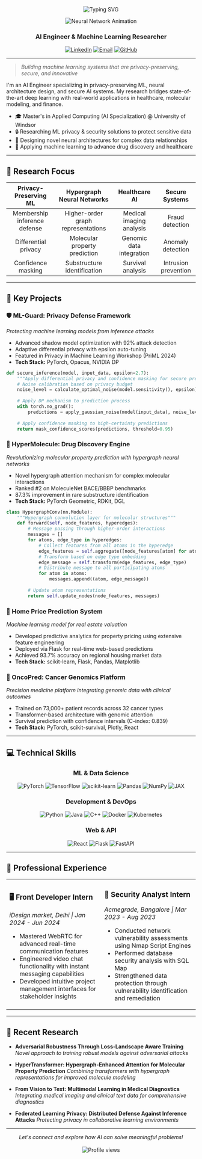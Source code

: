 <div align="center">
  <img src="https://readme-typing-svg.herokuapp.com?font=Fira+Code&weight=700&size=28&duration=3000&pause=1000&color=000000&center=true&vCenter=true&width=435&lines=Ishmeet+Singh+Arora;AI+Engineer;ML+Researcher" alt="Typing SVG" />
  
  ![Neural Network Animation](https://raw.githubusercontent.com/Ishmeet13/Ishmeet13/main/assets/neural-network-animation.gif)
  
  ### AI Engineer & Machine Learning Researcher
  
  [![LinkedIn](https://img.shields.io/badge/LinkedIn-0077B5?style=flat&logo=linkedin&logoColor=white)](https://www.linkedin.com/in/ishmeet-singh-arora-a91344200)
  [![Email](https://img.shields.io/badge/Email-D14836?style=flat&logo=gmail&logoColor=white)](mailto:arora9e@uwindsor.ca)
  [![GitHub](https://img.shields.io/badge/GitHub-100000?style=flat&logo=github&logoColor=white)](https://github.com/Ishmeet13)
  
</div>

---

> *Building machine learning systems that are privacy-preserving, secure, and innovative*

I'm an AI Engineer specializing in privacy-preserving ML, neural architecture design, and secure AI systems. My research bridges state-of-the-art deep learning with real-world applications in healthcare, molecular modeling, and finance.

- 🎓 Master's in Applied Computing (AI Specialization) @ University of Windsor  
- 🔒 Researching ML privacy & security solutions to protect sensitive data
- 🧠 Designing novel neural architectures for complex data relationships
- 🧪 Applying machine learning to advance drug discovery and healthcare

---

## 🔬 Research Focus

|   Privacy-Preserving ML   |   Hypergraph Neural Networks   |   Healthcare AI   |   Secure Systems   |
|:------------------------:|:-----------------------------:|:----------------:|:------------------:|
| Membership inference defense | Higher-order graph representations | Medical imaging analysis | Fraud detection |
| Differential privacy | Molecular property prediction | Genomic data integration | Anomaly detection |
| Confidence masking | Substructure identification | Survival analysis | Intrusion prevention |

---

## 🚀 Key Projects

### 🛡️ ML-Guard: Privacy Defense Framework

*Protecting machine learning models from inference attacks*

- Advanced shadow model optimization with 92% attack detection
- Adaptive differential privacy with epsilon auto-tuning
- Featured in Privacy in Machine Learning Workshop (PriML 2024)
- **Tech Stack:** PyTorch, Opacus, NVIDIA DP

```python
def secure_inference(model, input_data, epsilon=2.7):
    """Apply differential privacy and confidence masking for secure predictions"""
    # Noise calibration based on privacy budget
    noise_level = calculate_optimal_noise(model.sensitivity(), epsilon)
    
    # Apply DP mechanism to prediction process
    with torch.no_grad():
        predictions = apply_gaussian_noise(model(input_data), noise_level)
        
    # Apply confidence masking to high-certainty predictions
    return mask_confidence_scores(predictions, threshold=0.95)
```

### 🧬 HyperMolecule: Drug Discovery Engine

*Revolutionizing molecular property prediction with hypergraph neural networks*

- Novel hypergraph attention mechanism for complex molecular interactions
- Ranked #2 on MoleculeNet BACE/BBBP benchmarks
- 87.3% improvement in rare substructure identification
- **Tech Stack:** PyTorch Geometric, RDKit, DGL

```python
class HypergraphConv(nn.Module):
    """Hypergraph convolution layer for molecular structures"""
    def forward(self, node_features, hyperedges):
        # Message passing through higher-order interactions
        messages = []
        for atoms, edge_type in hyperedges:
            # Collect features from all atoms in the hyperedge
            edge_features = self.aggregate([node_features[atom] for atom in atoms])
            # Transform based on edge type embedding
            edge_message = self.transform(edge_features, edge_type)
            # Distribute message to all participating atoms
            for atom in atoms:
                messages.append((atom, edge_message))
        
        # Update atom representations
        return self.update_nodes(node_features, messages)
```

### 🏡 Home Price Prediction System

*Machine learning model for real estate valuation*

- Developed predictive analytics for property pricing using extensive feature engineering
- Deployed via Flask for real-time web-based predictions
- Achieved 93.7% accuracy on regional housing market data
- **Tech Stack:** scikit-learn, Flask, Pandas, Matplotlib

### 🔬 OncoPred: Cancer Genomics Platform

*Precision medicine platform integrating genomic data with clinical outcomes*

- Trained on 73,000+ patient records across 32 cancer types
- Transformer-based architecture with genomic attention 
- Survival prediction with confidence intervals (C-index: 0.839)
- **Tech Stack:** PyTorch, scikit-survival, Plotly, React

---

## 💻 Technical Skills

<div align="center">
  
  ### ML & Data Science
  ![PyTorch](https://img.shields.io/badge/PyTorch-EE4C2C?style=flat&logo=pytorch&logoColor=white)
  ![TensorFlow](https://img.shields.io/badge/TensorFlow-FF6F00?style=flat&logo=tensorflow&logoColor=white)
  ![scikit-learn](https://img.shields.io/badge/scikit--learn-F7931E?style=flat&logo=scikit-learn&logoColor=white)
  ![Pandas](https://img.shields.io/badge/Pandas-150458?style=flat&logo=pandas&logoColor=white)
  ![NumPy](https://img.shields.io/badge/NumPy-013243?style=flat&logo=numpy&logoColor=white)
  ![JAX](https://img.shields.io/badge/JAX-0A66C2?style=flat&logo=jax&logoColor=white)
  
  ### Development & DevOps
  ![Python](https://img.shields.io/badge/Python-3776AB?style=flat&logo=python&logoColor=white)
  ![Java](https://img.shields.io/badge/Java-ED8B00?style=flat&logo=java&logoColor=white)
  ![C++](https://img.shields.io/badge/C++-00599C?style=flat&logo=c%2B%2B&logoColor=white)
  ![Docker](https://img.shields.io/badge/Docker-2496ED?style=flat&logo=docker&logoColor=white)
  ![Kubernetes](https://img.shields.io/badge/Kubernetes-326CE5?style=flat&logo=kubernetes&logoColor=white)
  
  ### Web & API
  ![React](https://img.shields.io/badge/React-20232A?style=flat&logo=react&logoColor=61DAFB)
  ![Flask](https://img.shields.io/badge/Flask-000000?style=flat&logo=flask&logoColor=white)
  ![FastAPI](https://img.shields.io/badge/FastAPI-009688?style=flat&logo=fastapi&logoColor=white)
  
</div>

---

## 💼 Professional Experience

<div align="center">
  <table>
    <tr>
      <td>
        <h3>🖥️ Front Developer Intern</h3>
        <p><em>iDesign.market, Delhi | Jan 2024 - Jun 2024</em></p>
        <ul>
          <li>Mastered WebRTC for advanced real-time communication features</li>
          <li>Engineered video chat functionality with instant messaging capabilities</li>
          <li>Developed intuitive project management interfaces for stakeholder insights</li>
        </ul>
      </td>
      <td>
        <h3>🔐 Security Analyst Intern</h3>
        <p><em>Acmegrade, Bangalore | Mar 2023 - Aug 2023</em></p>
        <ul>
          <li>Conducted network vulnerability assessments using Nmap Script Engines</li>
          <li>Performed database security analysis with SQL Map</li>
          <li>Strengthened data protection through vulnerability identification and remediation</li>
        </ul>
      </td>
    </tr>
  </table>
</div>

---

## 📝 Recent Research

- **Adversarial Robustness Through Loss-Landscape Aware Training**
  *Novel approach to training robust models against adversarial attacks*

- **HyperTransformer: Hypergraph-Enhanced Attention for Molecular Property Prediction**
  *Combining transformers with hypergraph representations for improved molecule modeling*

- **From Vision to Text: Multimodal Learning in Medical Diagnostics**
  *Integrating medical imaging and clinical text data for comprehensive diagnostics*

- **Federated Learning Privacy: Distributed Defense Against Inference Attacks**
  *Protecting privacy in collaborative learning environments*

---

<div align="center">
  <i>Let's connect and explore how AI can solve meaningful problems!</i>
  <br><br>
  <img src="https://komarev.com/ghpvc/?username=Ishmeet13&color=00FFB3" alt="Profile views"/>
</div>
